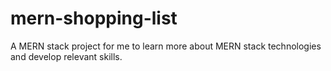 # mern-shopping-list
A MERN stack project for me to learn more about MERN stack technologies and develop relevant skills.
